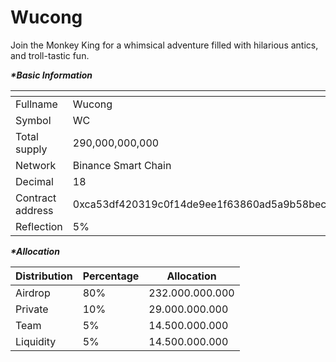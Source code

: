 # Wucong

Join the Monkey King for a whimsical adventure filled with hilarious antics, and troll-tastic fun.

_**\*Basic Information**_

<table data-header-hidden><thead><tr><th width="202"></th><th></th></tr></thead><tbody><tr><td>Fullname</td><td>Wucong</td></tr><tr><td>Symbol</td><td>WC</td></tr><tr><td>Total supply</td><td>290,000,000,000</td></tr><tr><td>Network</td><td>Binance Smart Chain</td></tr><tr><td>Decimal</td><td>18</td></tr><tr><td>Contract address</td><td>0xca53df420319c0f14de9ee1f63860ad5a9b58bec</td></tr><tr><td>Reflection</td><td>5%</td></tr></tbody></table>

_**\*Allocation**_

| Distribution | Percentage | Allocation      |
| ------------ | ---------- | --------------- |
| Airdrop      | 80%        | 232.000.000.000 |
| Private      | 10%        | 29.000.000.000  |
| Team         | 5%         | 14.500.000.000  |
| Liquidity    | 5%         | 14.500.000.000  |
